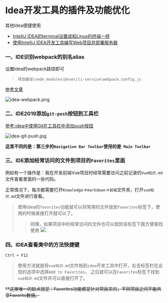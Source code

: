 # Idea开发工具的插件及功能优化

其他Idea便捷使用

* [IntelliJ IDEA的terminal设置成和Linux的终端一样][IntelliJ IDEA的terminal设置成和Linux的终端一样]
* [使用IntelliJ IDEA开发工具编写Web项目并部署服务器][使用IntelliJ IDEA开发工具编写Web项目并部署服务器]

### 一、IDE识别webpack的别名alias

设置Idea的webpack路径即可
> `项目路径\node_modules\@vue\cli-service\webpack.config.js`

[参考文章](https://blog.csdn.net/z591102/article/details/107511690)

![idea-webpack.png](../image/idea-webpack.png)

### 二、IDE2019添加`git-push`按钮到工具栏

[参考:idea中使用Git在工具栏中添加push按钮](https://blog.csdn.net/qq_40852612/article/details/101060535)

![idea-git-push.jpg](../image/others/idea-git-push.jpg)

**这里不同的是：第三步的` Navigation Bar Toolbar `使用的是` Main Toolbar`**

### 三、IDE添加经常访问的文件到项目的`Favorites`里面

例如有一个操作是：我在开发前端Vue项目时经常需要访问之前记录的`Vue知识.md`文件查看里面的一些代码。

正常情况下，每次都需要打开`Knowledge`->`markdown`->`前端`文件夹，打开`vue知识.md`文件进行查看。

> 使用idea的`favorites`功能就可以将常用的文件放到`favorites`标签下，使用的时候直接打开就可以了。
>> 同理，如果项目中的经常访问的文件也可以放到该标签下面方便查找使用
![](../image/others/idea-favorite.png)

### 四、IDEA查看类中的方法快捷键

```
Ctrl + F12
```

> 使用方法就是将`vue知识.md`文件拖到`idea`开发工具中打开，右击标签栏在出现的选项中选择`Add to Favorites`，
> 之后就可以在`Favorites`标签下找到`vue知识.md`文件并可以直接打开了。

~~**这里唯一的缺点就是：Favorites功能都是针对项目来的，不同项目之间不能共享Favorite数据。~~

[IntelliJ IDEA的terminal设置成和Linux的终端一样]:https://juejin.cn/post/6869683920628580360

[使用IntelliJ IDEA开发工具编写Web项目并部署服务器]:https://juejin.cn/post/6872275904538771463
